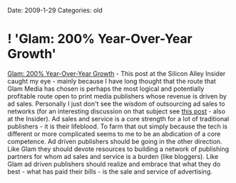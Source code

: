 Date: 2009-1-29
Categories: old

# ! 'Glam: 200% Year-Over-Year Growth'

<p><a href="http://www.alleyinsider.com/2009/1/glam-claims-200-year-over-year-growth">Glam: 200% Year-Over-Year Growth</a> - This post at the Silicon Alley Insider caught my eye - mainly because I have long thought that the route that Glam Media has chosen is perhaps the most logical and potentially profitable route open to print media publishers whose revenue is driven by ad sales.  Personally I just don't see the wisdom of outsourcing ad sales to networks (for an interesting discussion on that subject see <a href="http://www.alleyinsider.com/2009/1/why-ad-rates-are-plummeting-and-what-it-means-nyt">this post</a> - also at the Insider).  Ad sales and service is a core strength for a lot of traditional publishers - it is their lifeblood.  To farm that out simply because the tech is different or more complicated seems to me to be an abdication of a core competence. Ad driven publishers should be going in the other direction. Like Glam they should devote resources to building a network of publishing partners for whom ad sales and service is a burden (like bloggers). Like Glam ad driven publishers should realize and embrace that what they do best - what has paid their bills - is the sale and service of advertising. 

